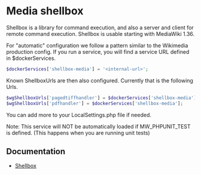 # Media shellbox

Shellbox is a library for command execution, and also a server and client for remote command execution.
Shellbox is usable starting with MediaWiki 1.36.

For "automatic" configuration we follow a pattern similar to the Wikimedia production config.
If you run a service, you will find a service URL defined in $dockerServices.

```php
$dockerServices['shellbox-media'] = '<internal-url>';
```

Known ShellboxUrls are then also configured.
Currently that is the following Urls.

```php
$wgShellboxUrls['pagedtiffhandler'] = $dockerServices['shellbox-media'];
$wgShellboxUrls['pdfhandler'] = $dockerServices['shellbox-media'];
```

You can add more to your LocalSettings.php file if needed.

Note: This service will NOT be automatically loaded if MW_PHPUNIT_TEST is defined.
(This happens when you are running unit tests)

## Documentation

- [Shellbox](https://www.mediawiki.org/wiki/Shellbox)